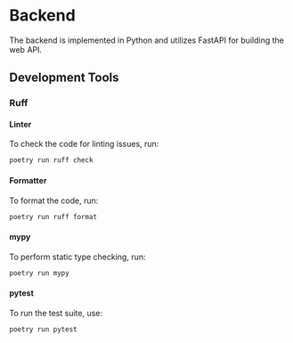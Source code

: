 # Backend
The backend is implemented in Python and utilizes FastAPI for building the web API.

## Development Tools
### Ruff
#### Linter
To check the code for linting issues, run:
```zsh
poetry run ruff check
```

#### Formatter
To format the code, run:
```zsh
poetry run ruff format
```

#### mypy
To perform static type checking, run:
```zsh
poetry run mypy
```

#### pytest
To run the test suite, use:
```zsh
poetry run pytest
```
